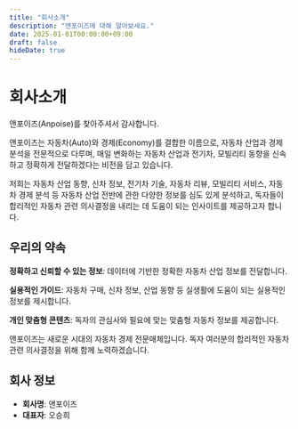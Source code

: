 ```yaml
---
title: "회사소개"
description: "앤포이즈에 대해 알아보세요."
date: 2025-01-01T00:00:00+09:00
draft: false
hideDate: true
---
```


# 회사소개

앤포이즈(Anpoise)를 찾아주셔서 감사합니다.

앤포이즈는 자동차(Auto)와 경제(Economy)를 결합한 이름으로, 자동차 산업과 경제 분석을 전문적으로 다루며, 매일 변화하는 자동차 산업과 전기차, 모빌리티 동향을 신속하고 정확하게 전달하겠다는 비전을 담고 있습니다.

저희는 자동차 산업 동향, 신차 정보, 전기차 기술, 자동차 리뷰, 모빌리티 서비스, 자동차 경제 분석 등 자동차 산업 전반에 관한 다양한 정보를 심도 있게 분석하고, 독자들이 합리적인 자동차 관련 의사결정을 내리는 데 도움이 되는 인사이트를 제공하고자 합니다.

## 우리의 약속

**정확하고 신뢰할 수 있는 정보**: 데이터에 기반한 정확한 자동차 산업 정보를 전달합니다.

**실용적인 가이드**: 자동차 구매, 신차 정보, 산업 동향 등 실생활에 도움이 되는 실용적인 정보를 제시합니다.

**개인 맞춤형 콘텐츠**: 독자의 관심사와 필요에 맞는 맞춤형 자동차 정보를 제공합니다.

앤포이즈는 새로운 시대의 자동차 경제 전문매체입니다. 독자 여러분의 합리적인 자동차 관련 의사결정을 위해 함께 노력하겠습니다.

## 회사 정보

- **회사명**: 앤포이즈
- **대표자**: 오승희
